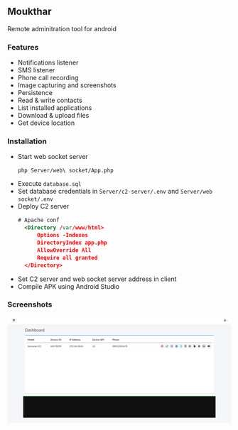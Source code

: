 ## Moukthar
Remote adminitration tool for android

### Features
- Notifications listener
- SMS listener
- Phone call recording
- Image capturing and screenshots
- Persistence 
- Read & write contacts
- List installed applications
- Download & upload files
- Get device location

### Installation
- Start web socket server
  ```console
  php Server/web\ socket/App.php
  ```
- Execute ```database.sql```
- Set database credentials in ```Server/c2-server/.env``` and ```Server/web socket/.env```
- Deploy C2 server
  ```xml
  # Apache conf
    <Directory /var/www/html>
        Options -Indexes
        DirectoryIndex app.php
        AllowOverride All
        Require all granted
    </Directory>
  ```
- Set C2 server and web socket server address in client
- Compile APK using Android Studio

### Screenshots
![Dashboard](screenshots/dashboard.png)